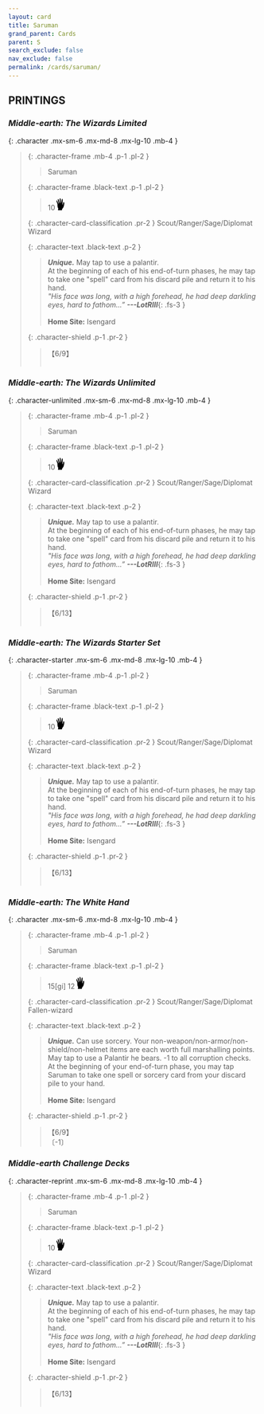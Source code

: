 ```yaml
---
layout: card
title: Saruman
grand_parent: Cards
parent: S
search_exclude: false
nav_exclude: false
permalink: /cards/saruman/
---
```


## PRINTINGS


### _Middle-earth: The Wizards Limited_

{: .character .mx-sm-6 .mx-md-8 .mx-lg-10 .mb-4 }
> {: .character-frame .mb-4 .p-1 .pl-2 }
> > <div class="card-mp"></div>
> > <div class="character-card-name">Saruman</div>
>
> {: .character-frame .black-text .p-1 .pl-2 }
> > 10![](/assets/images/di.svg)
>
> {: .character-card-classification .pr-2 }
> Scout/Ranger/Sage/Diplomat Wizard
>
> {: .character-text .black-text .p-2 }
> > _**Unique.**_ May tap to use a palantir. <br>At the beginning of each of his end-of-turn phases, he may tap to take one "spell" card from his discard pile and return it to his hand. <br>_"His face was long, with a high forehead, he had deep darkling eyes, hard to fathom...”_ ***---&#65279;LotRIII***{: .fs-3 }  <br><br>**Home Site:** Isengard 
>
> {: .character-shield .p-1 .pr-2 }
> > <div class="card-shield">【6/9】</div>
> > <div class="card-corruption">&nbsp;</div>

### _Middle-earth: The Wizards Unlimited_

{: .character-unlimited .mx-sm-6 .mx-md-8 .mx-lg-10 .mb-4 }
> {: .character-frame .mb-4 .p-1 .pl-2 }
> > <div class="card-mp"></div>
> > <div class="character-card-name">Saruman</div>
>
> {: .character-frame .black-text .p-1 .pl-2 }
> > 10![](/assets/images/di.svg)
>
> {: .character-card-classification .pr-2 }
> Scout/Ranger/Sage/Diplomat Wizard
>
> {: .character-text .black-text .p-2 }
> > _**Unique.**_ May tap to use a palantir. <br>At the beginning of each of his end-of-turn phases, he may tap to take one "spell" card from his discard pile and return it to his hand. <br>_"His face was long, with a high forehead, he had deep darkling eyes, hard to fathom...”_ ***---&#65279;LotRIII***{: .fs-3 }  <br><br>**Home Site:** Isengard 
>
> {: .character-shield .p-1 .pr-2 }
> > <div class="card-shield">【6/13】</div>
> > <div class="card-corruption">&nbsp;</div>

### _Middle-earth: The Wizards Starter Set_

{: .character-starter .mx-sm-6 .mx-md-8 .mx-lg-10 .mb-4 }
> {: .character-frame .mb-4 .p-1 .pl-2 }
> > <div class="card-mp"></div>
> > <div class="character-card-name">Saruman</div>
>
> {: .character-frame .black-text .p-1 .pl-2 }
> > 10![](/assets/images/di.svg)
>
> {: .character-card-classification .pr-2 }
> Scout/Ranger/Sage/Diplomat Wizard
>
> {: .character-text .black-text .p-2 }
> > _**Unique.**_ May tap to use a palantir. <br>At the beginning of each of his end-of-turn phases, he may tap to take one "spell" card from his discard pile and return it to his hand. <br>_"His face was long, with a high forehead, he had deep darkling eyes, hard to fathom...”_ ***---&#65279;LotRIII***{: .fs-3 }  <br><br>**Home Site:** Isengard 
>
> {: .character-shield .p-1 .pr-2 }
> > <div class="card-shield">【6/13】</div>
> > <div class="card-corruption">&nbsp;</div>

### _Middle-earth: The White Hand_

{: .character .mx-sm-6 .mx-md-8 .mx-lg-10 .mb-4 }
> {: .character-frame .mb-4 .p-1 .pl-2 }
> > <div class="card-mp"></div>
> > <div class="character-card-name">Saruman</div>
>
> {: .character-frame .black-text .p-1 .pl-2 }
> > 15[gi] 12![](/assets/images/di.svg)
>
> {: .character-card-classification .pr-2 }
> Scout/Ranger/Sage/Diplomat Fallen-wizard
>
> {: .character-text .black-text .p-2 }
> > _**Unique.**_ Can use sorcery. Your non-weapon/non-armor/non-shield/non-helmet items are each worth full marshalling points. May tap to use a Palantir he bears. -1 to all corruption checks. At the beginning of your end-of-turn phase, you may tap Saruman to take one spell or sorcery card from your discard pile to your hand.   <br><br>**Home Site:** Isengard 
>
> {: .character-shield .p-1 .pr-2 }
> > <div class="card-shield">【6/9】</div>
> > <div class="card-corruption">〔-1〕</div>

### _Middle-earth Challenge Decks_

{: .character-reprint .mx-sm-6 .mx-md-8 .mx-lg-10 .mb-4 }
> {: .character-frame .mb-4 .p-1 .pl-2 }
> > <div class="card-mp"></div>
> > <div class="character-card-name">Saruman</div>
>
> {: .character-frame .black-text .p-1 .pl-2 }
> > 10![](/assets/images/di.svg)
>
> {: .character-card-classification .pr-2 }
> Scout/Ranger/Sage/Diplomat Wizard
>
> {: .character-text .black-text .p-2 }
> > _**Unique.**_ May tap to use a palantir. <br>At the beginning of each of his end-of-turn phases, he may tap to take one "spell" card from his discard pile and return it to his hand. <br>_"His face was long, with a high forehead, he had deep darkling eyes, hard to fathom...”_ ***---&#65279;LotRIII***{: .fs-3 }  <br><br>**Home Site:** Isengard 
>
> {: .character-shield .p-1 .pr-2 }
> > <div class="card-shield">【6/13】</div>
> > <div class="card-corruption">&nbsp;</div>
